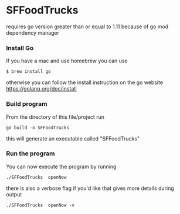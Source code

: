 # SFFoodTrucks
requires go version greater than or equal to 1.11 because of go mod dependency manager

### Install Go
If you have a mac and use homebrew you can use

```
$ brew install go
```

otherwise you can follow the install instruction on the go website
https://golang.org/doc/install

### Build program
From the directory of this file/project run
```
go build -o SFFoodTrucks
```

this will generate an executable called "SFFoodTrucks"

### Run the program
You can now execute the program by running
```
./SFFoodTrucks  openNow
```

there is also a verbose flag if you'd like that gives more details during output

```
./SFFoodTrucks  openNow -v
```